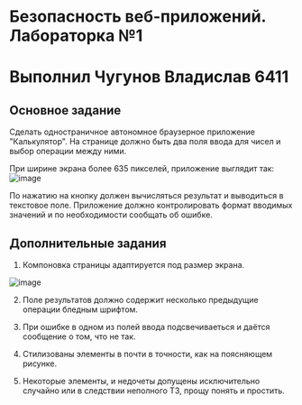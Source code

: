 # Безопасность веб-приложений. Лабораторка №1
# Выполнил Чугунов Владислав 6411



## Основное задание

Сделать одностраничное автономное браузерное приложение "Калькулятор".
На странице должно быть два поля ввода для чисел и выбор операции между ними.

При ширине экрана более 635 пикселей, приложение выглядит так:
![image](https://github.com/user-attachments/assets/e5f98d96-6619-4f10-b25a-a5a08ae8ba71)


По нажатию на кнопку должен вычисляться результат и выводиться в текстовое поле.
Приложение должно контролировать формат вводимых значений и по необходимости сообщать об ошибке.

## Дополнительные задания

1. Компоновка страницы адаптируется под размер экрана.

![image](https://github.com/user-attachments/assets/32f31504-ef78-49d9-b836-e14bb828959b)


2. Поле результатов должно содержит несколько предыдущие операции бледным шрифтом.

3. При ошибке в одном из полей ввода подсвечиваеться и даётся сообщение о том, что не так.

4. Стилизованы элементы в почти в точности, как на поясняющем рисунке.
  
5. Некоторые элементы, и недочеты допущены исключительно случайно или в следствии неполного ТЗ, прощу понять и простить. 



